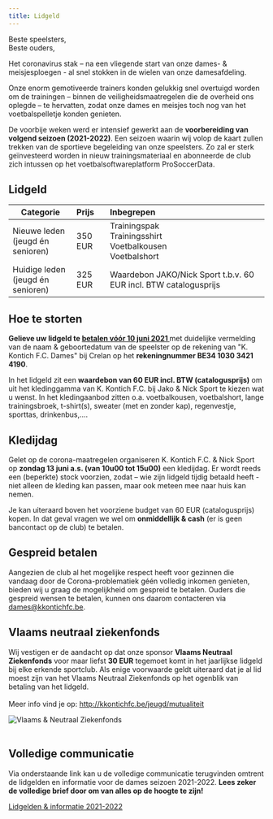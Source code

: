 ```yaml
---
title: Lidgeld
---
```

<p>Beste speelsters,<br />Beste ouders,</p>
<p>Het coronavirus stak – na een vliegende start van onze dames- & meisjesploegen - al snel stokken in de wielen van onze damesafdeling.</p>
<p>Onze enorm gemotiveerde trainers konden gelukkig snel overtuigd worden om de trainingen – binnen de veiligheidsmaatregelen die de overheid ons oplegde – te hervatten, zodat onze dames en meisjes toch nog van het voetbalspelletje konden genieten.</p>
<p>De voorbije weken werd er intensief gewerkt aan de <strong>voorbereiding van volgend seizoen (2021-2022)</strong>. Een seizoen waarin wij volop de kaart zullen trekken van de sportieve begeleiding van onze speelsters. Zo zal er sterk geïnvesteerd worden in nieuw trainingsmateriaal en abonneerde de club zich intussen op het voetbalsoftwareplatform ProSoccerData.</p>
<h2>Lidgeld</h2>
<table width="100%" cellspacing="0">
  <thead>
    <tr>
      <th class="align-left">Categorie</th>
      <th class="align-left" style="text-align: left;">Prijs</th>
      <th class="align-left" style="text-align: left;">Inbegrepen</th>
    </tr>
  </thead>
  <tbody>
    <tr>
      <td class="dark">Nieuwe leden<br/>(jeugd én senioren)</td>
      <td>350 EUR</td>
      <td>Trainingspak<br />Trainingsshirt<br />Voetbalkousen<br />Voetbalshort</td>
    </tr>
    <tr>
      <td class="dark">Huidige leden<br/>(jeugd én senioren)</td>
      <td>325 EUR</td>
      <td>
        Waardebon JAKO/Nick Sport t.b.v. 60 EUR incl. BTW catalogusprijs
      </td>
    </tr>
  </tbody>
</table>
<h2>Hoe te storten</h2>
<p><strong>Gelieve uw lidgeld te <u>betalen v&oacute;&oacute;r 10 juni 2021 </u></strong>met duidelijke vermelding van de naam &amp; geboortedatum van de speelster op de rekening van "K. Kontich F.C. Dames" bij Crelan op het <strong>rekeningnummer BE34 1030 3421 4190</strong>.</p>
<p>In het lidgeld zit een <strong>waardebon van 60 EUR incl. BTW (catalogusprijs)</strong> om uit het kledinggamma van K. Kontich F.C. bij Jako & Nick Sport te kiezen wat u wenst. In het kledingaanbod zitten o.a. voetbalkousen, voetbalshort, lange trainingsbroek, t-shirt(s), sweater (met en zonder kap), regenvestje, sporttas, drinkenbus,....</p>
<h2>Kledijdag</h2>
<p>Gelet op de corona-maatregelen organiseren K. Kontich F.C. & Nick Sport op <strong>zondag 13 juni a.s. (van 10u00 tot 15u00)</strong> een kledijdag. Er wordt reeds een (beperkte) stock voorzien, zodat – wie zijn lidgeld tijdig betaald heeft - niet alleen de kleding kan passen, maar ook meteen mee naar huis kan nemen.</p>
<p>Je kan uiteraard boven het voorziene budget van 60 EUR (catalogusprijs) kopen. In dat geval vragen we wel om <strong>onmiddellijk & cash</strong> (er is geen bancontact op de club) te betalen.</p>
<h2>Gespreid betalen</h2>
<p>Aangezien de club al het mogelijke respect heeft voor gezinnen die vandaag door de Corona-problematiek géén volledig inkomen genieten, bieden wij u graag de mogelijkheid om gespreid te betalen. Ouders die gespreid wensen te betalen, kunnen ons daarom contacteren via <a href='mailto:dames@kkontichfc.be' title='dames@kkontichfc.be'>dames@kkontichfc.be</a>.</p>
<h2>Vlaams neutraal ziekenfonds</h2>
<p>Wij vestigen er de aandacht op dat onze sponsor <strong>Vlaams Neutraal Ziekenfonds</strong> voor maar liefst <strong>30 EUR</strong> tegemoet komt in het jaarlijkse lidgeld bij elke erkende sportclub. Als enige voorwaarde geldt uiteraard dat je al lid moest zijn van het Vlaams Neutraal Ziekenfonds op het ogenblik van betaling van het lidgeld. <br /><br />Meer info vind je op: <a href="http://kkontichfc.be/jeugd/mutualiteit">http://kkontichfc.be/jeugd/mutualiteit</a></p>
<div class="center"><img style="max-width: 80%;" src="https://res.cloudinary.com/kkontichfc/image/upload/v1556376650/sponsors/vlaams-neutraal-ziekenfonds.png" alt="Vlaams &amp; Neutraal Ziekenfonds" /></div>
<div class="center">&nbsp;</div>
<h2>Volledige communicatie</h2>
<p>Via onderstaande link kan u de volledige communicatie terugvinden omtrent de lidgelden en informatie voor de dames seizoen 2021-2022. <strong>Lees zeker de volledige brief door om van alles op de hoogte te zijn!</strong></p>
<div><a class="more" title="Lidgelden 2021-2022" href="https://res.cloudinary.com/kkontichfc/image/upload/v1621595875/downloads/Dames___lidgeld_en_informatie_2021_2022__def_ridywn.pdf" target="_blank" rel="noopener">Lidgelden &amp; informatie 2021-2022</a></div>